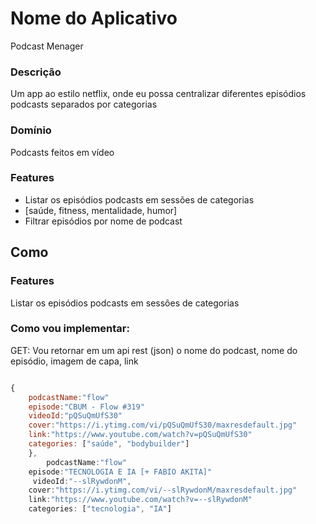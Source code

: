 # Nome do Aplicativo

Podcast Menager

### Descrição

Um app ao estilo netflix, onde eu possa centralizar diferentes episódios podcasts separados por categorias

### Domínio

Podcasts feitos em vídeo

### Features

- Listar os episódios podcasts em sessões de categorias
 - [saúde, fitness, mentalidade, humor]
- Filtrar episódios por nome de podcast

## Como 

### Features
Listar os episódios podcasts em sessões de categorias

### Como vou implementar:

GET: Vou retornar em um api rest (json) o
nome do podcast, nome do episódio, imagem de capa, link

```js

{
    podcastName:"flow"
    episode:"CBUM - Flow #319"
    videoId:"pQSuQmUfS30"
    cover:"https://i.ytimg.com/vi/pQSuQmUfS30/maxresdefault.jpg"
    link:"https://www.youtube.com/watch?v=pQSuQmUfS30"
    categories: ["saúde", "bodybuilder"]   
    }, 
        podcastName:"flow"
    episode:"TECNOLOGIA E IA [+ FABIO AKITA]"
     videoId:"--slRywdonM",
    cover:"https://i.ytimg.com/vi/--slRywdonM/maxresdefault.jpg"
    link:"https://www.youtube.com/watch?v=--slRywdonM"
    categories: ["tecnologia", "IA"]   

```




